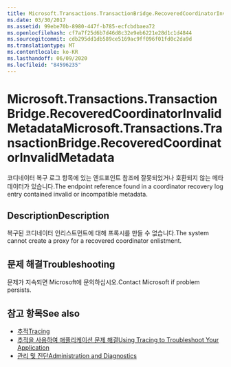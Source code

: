 ```yaml
---
title: Microsoft.Transactions.TransactionBridge.RecoveredCoordinatorInvalidMetadata
ms.date: 03/30/2017
ms.assetid: 99ebe70b-8980-447f-b785-ecfcbdbaea72
ms.openlocfilehash: cf7a7f25d6b7d46d8c32e9eb6221e28d1c1d4844
ms.sourcegitcommit: cdb295dd1db589ce5169ac9ff096f01fd0c2da9d
ms.translationtype: MT
ms.contentlocale: ko-KR
ms.lasthandoff: 06/09/2020
ms.locfileid: "84596235"
---
```

# <a name="microsofttransactionstransactionbridgerecoveredcoordinatorinvalidmetadata"></a><span data-ttu-id="1dc8a-102">Microsoft.Transactions.TransactionBridge.RecoveredCoordinatorInvalidMetadata</span><span class="sxs-lookup"><span data-stu-id="1dc8a-102">Microsoft.Transactions.TransactionBridge.RecoveredCoordinatorInvalidMetadata</span></span>
<span data-ttu-id="1dc8a-103">코디네이터 복구 로그 항목에 있는 엔드포인트 참조에 잘못되었거나 호환되지 않는 메타데이터가 있습니다.</span><span class="sxs-lookup"><span data-stu-id="1dc8a-103">The endpoint reference found in a coordinator recovery log entry contained invalid or incompatible metadata.</span></span>  
  
## <a name="description"></a><span data-ttu-id="1dc8a-104">Description</span><span class="sxs-lookup"><span data-stu-id="1dc8a-104">Description</span></span>  
 <span data-ttu-id="1dc8a-105">복구된 코디네이터 인리스트먼트에 대해 프록시를 만들 수 없습니다.</span><span class="sxs-lookup"><span data-stu-id="1dc8a-105">The system cannot create a proxy for a recovered coordinator enlistment.</span></span>  
  
## <a name="troubleshooting"></a><span data-ttu-id="1dc8a-106">문제 해결</span><span class="sxs-lookup"><span data-stu-id="1dc8a-106">Troubleshooting</span></span>  
 <span data-ttu-id="1dc8a-107">문제가 지속되면 Microsoft에 문의하십시오.</span><span class="sxs-lookup"><span data-stu-id="1dc8a-107">Contact Microsoft if problem persists.</span></span>  
  
## <a name="see-also"></a><span data-ttu-id="1dc8a-108">참고 항목</span><span class="sxs-lookup"><span data-stu-id="1dc8a-108">See also</span></span>

- [<span data-ttu-id="1dc8a-109">추적</span><span class="sxs-lookup"><span data-stu-id="1dc8a-109">Tracing</span></span>](index.md)
- [<span data-ttu-id="1dc8a-110">추적을 사용하여 애플리케이션 문제 해결</span><span class="sxs-lookup"><span data-stu-id="1dc8a-110">Using Tracing to Troubleshoot Your Application</span></span>](using-tracing-to-troubleshoot-your-application.md)
- [<span data-ttu-id="1dc8a-111">관리 및 진단</span><span class="sxs-lookup"><span data-stu-id="1dc8a-111">Administration and Diagnostics</span></span>](../index.md)
